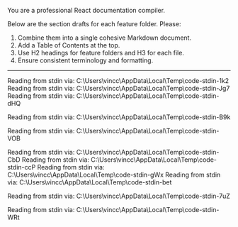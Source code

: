 ﻿You are a professional React documentation compiler.

Below are the section drafts for each feature folder. Please:
1. Combine them into a single cohesive Markdown document.
2. Add a Table of Contents at the top.
3. Use H2 headings for feature folders and H3 for each file.
4. Ensure consistent terminology and formatting.

---
Reading from stdin via: C:\Users\vincc\AppData\Local\Temp\code-stdin-1k2
Reading from stdin via: C:\Users\vincc\AppData\Local\Temp\code-stdin-Jg7
Reading from stdin via: C:\Users\vincc\AppData\Local\Temp\code-stdin-dHQ




Reading from stdin via: C:\Users\vincc\AppData\Local\Temp\code-stdin-B9k




Reading from stdin via: C:\Users\vincc\AppData\Local\Temp\code-stdin-VOB




Reading from stdin via: C:\Users\vincc\AppData\Local\Temp\code-stdin-CbD
Reading from stdin via: C:\Users\vincc\AppData\Local\Temp\code-stdin-ccP
Reading from stdin via: C:\Users\vincc\AppData\Local\Temp\code-stdin-gWx
Reading from stdin via: C:\Users\vincc\AppData\Local\Temp\code-stdin-bet




Reading from stdin via: C:\Users\vincc\AppData\Local\Temp\code-stdin-7uZ




Reading from stdin via: C:\Users\vincc\AppData\Local\Temp\code-stdin-WRt




